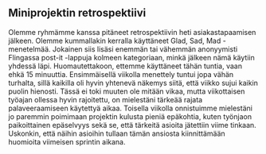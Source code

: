 ## Miniprojektin retrospektiivi

Olemme ryhmämme kanssa pitäneet retrospektiivin heti asiakastapaamisen jälkeen. Olemme kummallakin kerralla käyttäneet Glad, Sad, Mad -menetelmää. Jokainen siis lisäsi enemmän tai vähemmän anonyymisti Flingassa post-it -lappuja kolmeen kategoriaan, minkä jälkeen nämä käytiin yhdessä läpi. Huomautettakoon, ettemme käyttäneet tähän tuntia, vaan ehkä 15 minuuttia.
	Ensimmäisellä viikolla menettely tuntui jopa vähän turhalta, sillä kaikilla oli hyvin yhtenevä näkemys siitä, että viikko sujui kaikin puolin hienosti. Tässä ei toki muuten ole mitään vikaa, mutta viikottaisen työajan ollessa hyvin rajoitettu, on mielestäni tärkeää rajata palaveeraamiseen käytettyä aikaa.
	Toisella viikolla onnistuimme mielestäni jo paremmin poimimaan projektin kulusta pieniä epäkohtia, kuten työnjaon paikoittainen epäselvyys sekä se, että tärkeitä asioita jätettiin viime tinkaan. Uskonkin, että näihin asioihin tullaan tämän ansiosta kiinnittämään huomioita viimeisen sprintin aikana.
